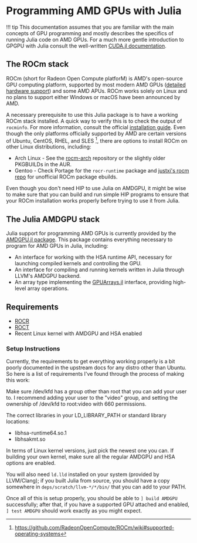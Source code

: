 # Programming AMD GPUs with Julia

!!! tip
    This documentation assumes that you are familiar with the main concepts of GPU programming and mostly describes the specifics of running Julia code on AMD GPUs.
    For a much more gentle introduction to GPGPU with Julia consult the well-written [CUDA.jl documentation](https://cuda.juliagpu.org/stable/).

## The ROCm stack

ROCm (short for Radeon Open Compute platforM) is AMD's open-source GPU computing platform, supported by most modern AMD GPUs ([detailed hardware support](https://github.com/RadeonOpenCompute/ROCm#hardware-and-software-support)) and some AMD APUs.
ROCm works solely on Linux and no plans to support either Windows or macOS have been announced by AMD.

A necessary prerequisite to use this Julia package is to have a working ROCm stack installed.
A quick way to verify this is to check the output of `rocminfo`.
For more information, consult the official [installation guide](https://rocmdocs.amd.com/en/latest/Installation_Guide/Installation-Guide.html).
Even though the only platforms officially supported by AMD are certain versions of Ubuntu, CentOS, RHEL, and SLES [^1], there are options to install ROCm on other Linux distributions, including:
 * Arch Linux - See the [rocm-arch](https://github.com/rocm-arch/rocm-arch) repository or the slightly older PKGBUILDs in the AUR.
 * Gentoo - Check Portage for the `rocr-runtime` package and [justxi's rocm repo](https://github.com/justxi/rocm) for unofficial ROCm package ebuilds.

[^1]: <https://github.com/RadeonOpenCompute/ROCm/wiki#supported-operating-systems>

Even though you don't need HIP to use Julia on AMDGPU, it might be wise to make sure that you can build and run simple HIP programs to ensure that your ROCm installation works properly before trying to use it from Julia.

## The Julia AMDGPU stack

Julia support for programming AMD GPUs is currently provided by the [AMDGPU.jl package](https://github.com/jpsamaroo/AMDGPU.jl). This package contains everything necessary to program for AMD GPUs in Julia, including:

* An interface for working with the HSA runtime API, necessary for launching compiled kernels and controlling the GPU.
* An interface for compiling and running kernels written in Julia through LLVM's AMDGPU backend.
* An array type implementing the [GPUArrays.jl](https://github.com/JuliaGPU/GPUArrays.jl) interface, providing high-level array operations.

## Requirements
* [ROCR](https://github.com/RadeonOpenCompute/ROCR-Runtime)
* [ROCT](https://github.com/RadeonOpenCompute/ROCT-Thunk-Interface)
* Recent Linux kernel with AMDGPU and HSA enabled

### Setup Instructions
Currently, the requirements to get everything working properly is a bit poorly
documented in the upstream docs for any distro other than Ubuntu.  So here is a
list of requirements I've found through the process of making this work:

Make sure /dev/kfd has a group other than root that you can add your user to.
I recommend adding your user to the "video" group, and setting the
ownership of /dev/kfd to root:video with 660 permissions.

The correct libraries in your LD_LIBRARY_PATH or standard library locations:
* libhsa-runtime64.so.1
* libhsakmt.so

In terms of Linux kernel versions, just pick the newest one you can. If
building your own kernel, make sure all the regular AMDGPU and HSA options are
enabled.

You will also need `ld.lld` installed on your system (provided by LLVM/Clang);
if you built Julia from source, you should have a copy somewhere in
`deps/scratch/llvm-*/*/bin/` that you can add to your PATH.

Once all of this is setup properly, you should be able to `] build AMDGPU`
successfully; after that, if you have a supported GPU attached and enabled, `]
test AMDGPU` should work exactly as you might expect.
